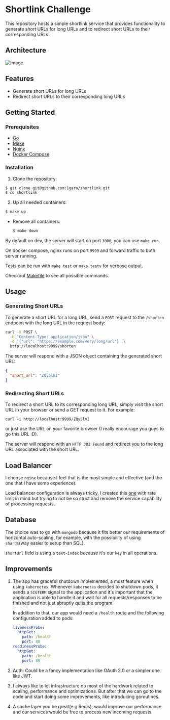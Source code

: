 # Shortlink Challenge

This repository hosts a simple shortlink service that provides functionality to generate short URLs for long URLs and to redirect short URLs to their corresponding URLs.

## Architecture
![image](https://github.com/1garo/shortlink/assets/44412643/51658204-2b36-4700-b3a9-c3c405e08a2e)

## Features

- Generate short URLs for long URLs
- Redirect short URLs to their corresponding long URLs

## Getting Started

### Prerequisites

- [Go](https://go.dev/doc/install)
- [Make](https://www.gnu.org/software/make/#download)
- [Nginx](https://www.nginx.com/resources/wiki/start/topics/tutorials/install/)
- [Docker Compose](https://docs.docker.com/compose/install/)

### Installation

1. Clone the repository:

```bash
$ git clone git@github.com:1garo/shortlink.git
$ cd shortlink
```

2. Up all needed containers:

```bash
$ make up
```

- Remove all containers:

  ```bash
  $ make down
  ```


By default on dev, the server will start on port `3000`, you can use `make run`.

On  docker compose, nginx runs on port `9999` and forward traffic to both server running.

Tests can be run with `make test` or `make testv` for verbose output.

Checkout [Makefile](./Makefile) to see all possible commands.

## Usage

### Generating Short URLs

To generate a short URL for a long URL, send a `POST` request to the `/shorten` endpoint with the long URL in the request body:

```bash
curl -X POST \
  -H "Content-Type: application/json" \
  -d '{"url": "https://example.com/very/long/url"}' \
  http://localhost:9999/shorten
```

The server will respond with a JSON object containing the generated short URL:

```json
{
  "short_url": "ZQy5lnI"
}
```

### Redirecting Short URLs
To redirect a short URL to its corresponding long URL, simply visit the short URL in your browser or send a GET request to it. For example:

`curl -i http://localhost:9999/ZQy5lnI`

or just use the URL on your favorite browser (I really encourage you guys to go this URL :D).

The server will respond with an `HTTP 302 Found` and redirect you to the long URL associated with the short URL.

## Load Balancer
I choose `nginx` because I feel that is the most simple and effective (and the one that I have some experience).

Load balancer configuration is always tricky, I created this [one](nginx.conf) with rate limit in mind but trying to not be so strict and remove the service capability of processing requests.

## Database
The choice was to go with `mongodb` because it fits better our requirements of horizontal auto-scaling, for example, with the possibility of using `shards`(way easier to setup than SQL). 

`shortUrl` field is using a `text-index` because it's our `key` in all operations.

## Improvements
1. The app has graceful shutdown implemented, a must feature when using `kubernetes`. Whenever `kubernetes` decided to shutdown pods, it sends a `SIGTERM` signal to the application and it's important that the application is able to handle it and wait for all requests/responses to be finished and not just abruptly quits the program.

    In addition to that, our app would need a `/health` route and the following configuration added to pods:
    ```yaml
    livenessProbe:
      httpGet:
        path: /health
        port: 80
    readinessProbe:
      httpGet:
        path: /health
        port: 80
    ```
2. Auth: Could be a fancy implementation like OAuth 2.0 or a simpler one like JWT.
3. I always like to let infrastructure do most of the hardwork related to scaling, performance and optimizations. But after that we can go to the code and start doing some improvements, like introducing goroutines.
4. A cache layer you be great(e.g Redis), would improve our performance and our services would be free to process new incoming requests.
